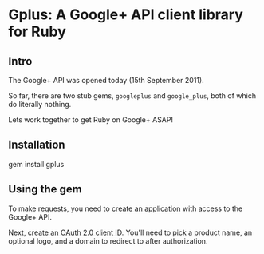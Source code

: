 # Gplus: A Google+ API client library for Ruby

## Intro

The Google+ API was opened today (15th September 2011).

So far, there are two stub gems, `googleplus` and `google_plus`, both of which do literally nothing.

Lets work together to get Ruby on Google+ ASAP!

## Installation

gem install gplus

## Using the gem

To make requests, you need to [create an application](https://code.google.com/apis/console) with access to the Google+ API.

Next, [create an OAuth 2.0 client ID](http://code.google.com/apis/console#access). You'll need to pick a product name, an optional logo, and a domain to redirect to after authorization.
